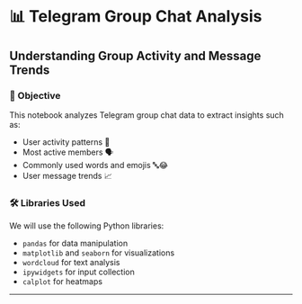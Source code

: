 # 📊 Telegram Group Chat Analysis
## Understanding Group Activity and Message Trends

### 📌 Objective
This notebook analyzes Telegram group chat data to extract insights such as:
- User activity patterns 📅
- Most active members 🗣️
- Commonly used words and emojis 🔤😂
- User message trends 📈

### 🛠️ Libraries Used
We will use the following Python libraries:
- `pandas` for data manipulation
- `matplotlib` and `seaborn` for visualizations
- `wordcloud` for text analysis
- `ipywidgets` for input collection
- `calplot` for heatmaps

---